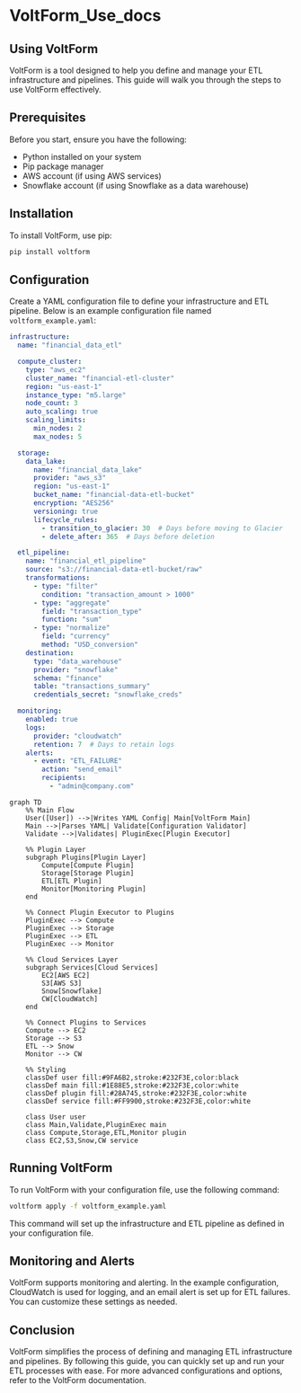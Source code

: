 # VoltForm_Use_docs

## Using VoltForm

VoltForm is a tool designed to help you define and manage your ETL infrastructure and pipelines. This guide will walk you through the steps to use VoltForm effectively.

## Prerequisites

Before you start, ensure you have the following:
- Python installed on your system
- Pip package manager
- AWS account (if using AWS services)
- Snowflake account (if using Snowflake as a data warehouse)

## Installation

To install VoltForm, use pip:

```bash
pip install voltform
```

## Configuration

Create a YAML configuration file to define your infrastructure and ETL pipeline. Below is an example configuration file named `voltform_example.yaml`:

```yaml
infrastructure:
  name: "financial_data_etl"

  compute_cluster:
    type: "aws_ec2"
    cluster_name: "financial-etl-cluster"
    region: "us-east-1"
    instance_type: "m5.large"
    node_count: 3
    auto_scaling: true
    scaling_limits:
      min_nodes: 2
      max_nodes: 5

  storage:
    data_lake:
      name: "financial_data_lake"
      provider: "aws_s3"
      region: "us-east-1"
      bucket_name: "financial-data-etl-bucket"
      encryption: "AES256"
      versioning: true
      lifecycle_rules:
        - transition_to_glacier: 30  # Days before moving to Glacier
        - delete_after: 365  # Days before deletion

  etl_pipeline:
    name: "financial_etl_pipeline"
    source: "s3://financial-data-etl-bucket/raw"
    transformations:
      - type: "filter"
        condition: "transaction_amount > 1000"
      - type: "aggregate"
        field: "transaction_type"
        function: "sum"
      - type: "normalize"
        field: "currency"
        method: "USD_conversion"
    destination:
      type: "data_warehouse"
      provider: "snowflake"
      schema: "finance"
      table: "transactions_summary"
      credentials_secret: "snowflake_creds"

  monitoring:
    enabled: true
    logs:
      provider: "cloudwatch"
      retention: 7  # Days to retain logs
    alerts:
      - event: "ETL_FAILURE"
        action: "send_email"
        recipients:
          - "admin@company.com"
```

```mermaid
graph TD
    %% Main Flow
    User([User]) -->|Writes YAML Config| Main[VoltForm Main]
    Main -->|Parses YAML| Validate[Configuration Validator]
    Validate -->|Validates| PluginExec[Plugin Executor]
    
    %% Plugin Layer
    subgraph Plugins[Plugin Layer]
        Compute[Compute Plugin]
        Storage[Storage Plugin]
        ETL[ETL Plugin]
        Monitor[Monitoring Plugin]
    end
    
    %% Connect Plugin Executor to Plugins
    PluginExec --> Compute
    PluginExec --> Storage
    PluginExec --> ETL
    PluginExec --> Monitor
    
    %% Cloud Services Layer
    subgraph Services[Cloud Services]
        EC2[AWS EC2]
        S3[AWS S3]
        Snow[Snowflake]
        CW[CloudWatch]
    end
    
    %% Connect Plugins to Services
    Compute --> EC2
    Storage --> S3
    ETL --> Snow
    Monitor --> CW
    
    %% Styling
    classDef user fill:#9FA6B2,stroke:#232F3E,color:black
    classDef main fill:#1E88E5,stroke:#232F3E,color:white
    classDef plugin fill:#28A745,stroke:#232F3E,color:white
    classDef service fill:#FF9900,stroke:#232F3E,color:white
    
    class User user
    class Main,Validate,PluginExec main
    class Compute,Storage,ETL,Monitor plugin
    class EC2,S3,Snow,CW service
```

## Running VoltForm

To run VoltForm with your configuration file, use the following command:

```bash
voltform apply -f voltform_example.yaml
```

This command will set up the infrastructure and ETL pipeline as defined in your configuration file.

## Monitoring and Alerts

VoltForm supports monitoring and alerting. In the example configuration, CloudWatch is used for logging, and an email alert is set up for ETL failures. You can customize these settings as needed.

## Conclusion

VoltForm simplifies the process of defining and managing ETL infrastructure and pipelines. By following this guide, you can quickly set up and run your ETL processes with ease. For more advanced configurations and options, refer to the VoltForm documentation.